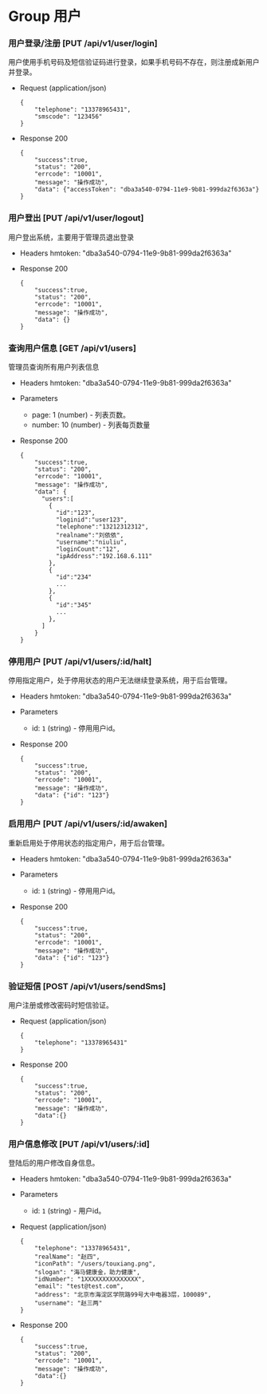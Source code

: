 # Group 用户

### 用户登录/注册 [PUT /api/v1/user/login]
用户使用手机号码及短信验证码进行登录，如果手机号码不存在，则注册成新用户并登录。

+ Request (application/json)

      {
          "telephone": "13378965431",
          "smscode": "123456"
      }

+ Response 200

      {
          "success":true,
          "status": "200",
          "errcode": "10001",
          "message": "操作成功",
          "data": {"accessToken": "dba3a540-0794-11e9-9b81-999da2f6363a"}
      }

### 用户登出 [PUT /api/v1/user/logout]
用户登出系统，主要用于管理员退出登录

+ Headers
  hmtoken: "dba3a540-0794-11e9-9b81-999da2f6363a"

+ Response 200

      {
          "success":true,
          "status": "200",
          "errcode": "10001",
          "message": "操作成功",
          "data": {}
      }

### 查询用户信息 [GET /api/v1/users]
管理员查询所有用户列表信息

+ Headers
  hmtoken: "dba3a540-0794-11e9-9b81-999da2f6363a"

+ Parameters
  + page: 1 (number) - 列表页数。
  + number: 10 (number) - 列表每页数量

+ Response 200

      {
          "success":true,
          "status": "200",
          "errcode": "10001",
          "message": "操作成功",
          "data": {
            "users":[
              {
                "id":"123",
                "loginid":"user123",
                "telephone":"13212312312",
                "realname":"刘依依",
                "username":"niuliu",
                "loginCount":"12",
                "ipAddress":"192.168.6.111"
              },
              {
                "id":"234"
                ...
              },
              {
                "id":"345"
                ...
              },
            ]
          }
      }

### 停用用户 [PUT /api/v1/users/:id/halt]
停用指定用户，处于停用状态的用户无法继续登录系统，用于后台管理。

+ Headers
  hmtoken: "dba3a540-0794-11e9-9b81-999da2f6363a"

+ Parameters
  + id: `1` (string) - 停用用户id。

+ Response 200

      {
          "success":true,
          "status": "200",
          "errcode": "10001",
          "message": "操作成功",
          "data": {"id": "123"}
      }

### 启用用户 [PUT /api/v1/users/:id/awaken]
重新启用处于停用状态的指定用户，用于后台管理。

+ Headers
  hmtoken: "dba3a540-0794-11e9-9b81-999da2f6363a"

+ Parameters
  + id: `1` (string) - 停用用户id。

+ Response 200

      {
          "success":true,
          "status": "200",
          "errcode": "10001",
          "message": "操作成功",
          "data": {"id": "123"}
      }

### 验证短信 [POST /api/v1/users/sendSms]
用户注册或修改密码时短信验证。

+ Request (application/json)

      {
          "telephone": "13378965431"
      }

+ Response 200

      {
          "success":true,
          "status": "200",
          "errcode": "10001",
          "message": "操作成功",
          "data":{}
      }

### 用户信息修改 [PUT /api/v1/users/:id]
登陆后的用户修改自身信息。

+ Headers
  hmtoken: "dba3a540-0794-11e9-9b81-999da2f6363a"

+ Parameters
  + id: `1` (string) - 用户id。

+ Request (application/json)

      {
          "telephone": "13378965431",
          "realName": "赵四",
          "iconPath": "/users/touxiang.png",
          "slogan": "海马健康金，助力健康",
          "idNumber": "1XXXXXXXXXXXXXXX",
          "email": "test@test.com",
          "address": "北京市海淀区学院路99号大中电器3层，100089",
          "username": "赵三两"
      }

+ Response 200

      {
          "success":true,
          "status": "200",
          "errcode": "10001",
          "message": "操作成功",
          "data":{}
      }
